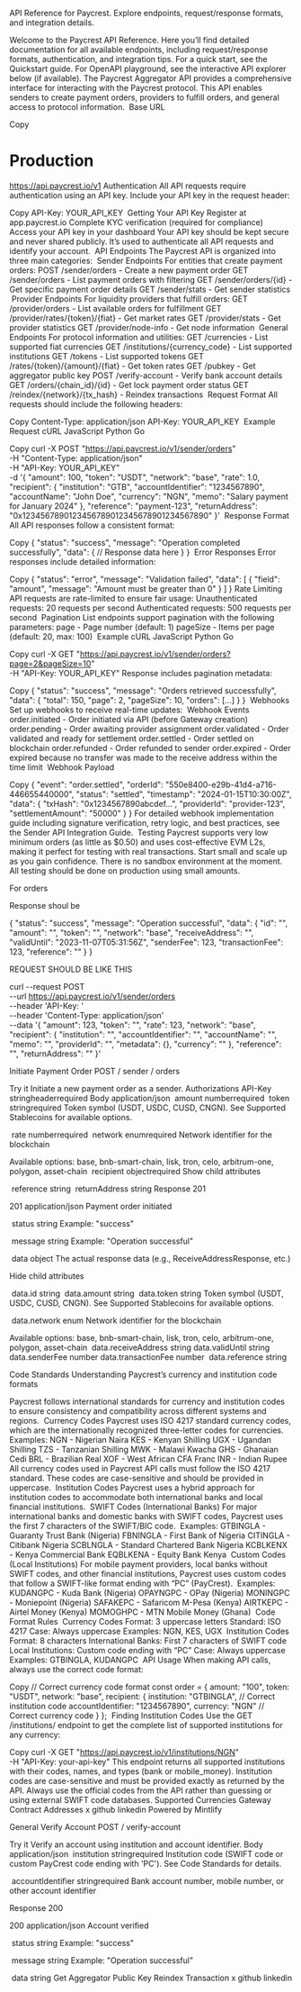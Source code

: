 API Reference for Paycrest. Explore endpoints, request/response formats, and integration details.

Welcome to the Paycrest API Reference. Here you’ll find detailed documentation for all available endpoints, including request/response formats, authentication, and integration tips.
For a quick start, see the Quickstart guide.
For OpenAPI playground, see the interactive API explorer below (if available).
The Paycrest Aggregator API provides a comprehensive interface for interacting with the Paycrest protocol. This API enables senders to create payment orders, providers to fulfill orders, and general access to protocol information.
​
Base URL

Copy
# Production
https://api.paycrest.io/v1
​
Authentication
All API requests require authentication using an API key. Include your API key in the request header:

Copy
API-Key: YOUR_API_KEY
​
Getting Your API Key
Register at app.paycrest.io
Complete KYC verification (required for compliance)
Access your API key in your dashboard
Your API key should be kept secure and never shared publicly. It’s used to authenticate all API requests and identify your account.
​
API Endpoints
The Paycrest API is organized into three main categories:
​
Sender Endpoints
For entities that create payment orders:
POST /sender/orders - Create a new payment order
GET /sender/orders - List payment orders with filtering
GET /sender/orders/{id} - Get specific payment order details
GET /sender/stats - Get sender statistics
​
Provider Endpoints
For liquidity providers that fulfill orders:
GET /provider/orders - List available orders for fulfillment
GET /provider/rates/{token}/{fiat} - Get market rates
GET /provider/stats - Get provider statistics
GET /provider/node-info - Get node information
​
General Endpoints
For protocol information and utilities:
GET /currencies - List supported fiat currencies
GET /institutions/{currency_code} - List supported institutions
GET /tokens - List supported tokens
GET /rates/{token}/{amount}/{fiat} - Get token rates
GET /pubkey - Get aggregator public key
POST /verify-account - Verify bank account details
GET /orders/{chain_id}/{id} - Get lock payment order status
GET /reindex/{network}/{tx_hash} - Reindex transactions
​
Request Format
All requests should include the following headers:

Copy
Content-Type: application/json
API-Key: YOUR_API_KEY
​
Example Request
cURL
JavaScript
Python
Go

Copy
curl -X POST "https://api.paycrest.io/v1/sender/orders" \
  -H "Content-Type: application/json" \
  -H "API-Key: YOUR_API_KEY" \
  -d '{
    "amount": 100,
    "token": "USDT",
    "network": "base",
    "rate": 1.0,
    "recipient": {
      "institution": "GTB",
      "accountIdentifier": "1234567890",
      "accountName": "John Doe",
      "currency": "NGN",
      "memo": "Salary payment for January 2024"
    },
    "reference": "payment-123",
    "returnAddress": "0x1234567890123456789012345678901234567890"
  }'
​
Response Format
All API responses follow a consistent format:

Copy
{
  "status": "success",
  "message": "Operation completed successfully",
  "data": {
    // Response data here
  }
}
​
Error Responses
Error responses include detailed information:

Copy
{
  "status": "error",
  "message": "Validation failed",
  "data": [
    {
      "field": "amount",
      "message": "Amount must be greater than 0"
    }
  ]
}
​
Rate Limiting
API requests are rate-limited to ensure fair usage:
Unauthenticated requests: 20 requests per second
Authenticated requests: 500 requests per second
​
Pagination
List endpoints support pagination with the following parameters:
page - Page number (default: 1)
pageSize - Items per page (default: 20, max: 100)
​
Example
cURL
JavaScript
Python
Go

Copy
curl -X GET "https://api.paycrest.io/v1/sender/orders?page=2&pageSize=10" \
  -H "API-Key: YOUR_API_KEY"
Response includes pagination metadata:

Copy
{
  "status": "success",
  "message": "Orders retrieved successfully",
  "data": {
    "total": 150,
    "page": 2,
    "pageSize": 10,
    "orders": [...]
  }
}
​
Webhooks
Set up webhooks to receive real-time updates:
​
Webhook Events
order.initiated - Order initiated via API (before Gateway creation)
order.pending - Order awaiting provider assignment
order.validated - Order validated and ready for settlement
order.settled - Order settled on blockchain
order.refunded - Order refunded to sender
order.expired - Order expired because no transfer was made to the receive address within the time limit
​
Webhook Payload

Copy
{
  "event": "order.settled",
  "orderId": "550e8400-e29b-41d4-a716-446655440000",
  "status": "settled",
  "timestamp": "2024-01-15T10:30:00Z",
  "data": {
    "txHash": "0x1234567890abcdef...",
    "providerId": "provider-123",
    "settlementAmount": "50000"
  }
}
For detailed webhook implementation guide including signature verification, retry logic, and best practices, see the Sender API Integration Guide.
​
Testing
Paycrest supports very low minimum orders (as little as $0.50) and uses cost-effective EVM L2s, making it perfect for testing with real transactions. Start small and scale up as you gain confidence.
There is no sandbox environment at the moment. All testing should be done on production using small amounts.

For orders

Response shoul be

{
  "status": "success",
  "message": "Operation successful",
  "data": {
    "id": "<string>",
    "amount": "<string>",
    "token": "<string>",
    "network": "base",
    "receiveAddress": "<string>",
    "validUntil": "2023-11-07T05:31:56Z",
    "senderFee": 123,
    "transactionFee": 123,
    "reference": "<string>"
  }
}

REQUEST SHOULD BE LIKE THIS 

curl --request POST \
  --url https://api.paycrest.io/v1/sender/orders \
  --header 'API-Key: <api-key>' \
  --header 'Content-Type: application/json' \
  --data '{
  "amount": 123,
  "token": "<string>",
  "rate": 123,
  "network": "base",
  "recipient": {
    "institution": "<string>",
    "accountIdentifier": "<string>",
    "accountName": "<string>",
    "memo": "<string>",
    "providerId": "<string>",
    "metadata": {},
    "currency": "<string>"
  },
  "reference": "<string>",
  "returnAddress": "<string>"
}'


Initiate Payment Order
POST
/
sender
/
orders

Try it
Initiate a new payment order as a sender.
Authorizations
​
API-Key
stringheaderrequired
Body
application/json
​
amount
numberrequired
​
token
stringrequired
Token symbol (USDT, USDC, CUSD, CNGN). See Supported Stablecoins for available options.

​
rate
numberrequired
​
network
enum<string>required
Network identifier for the blockchain

Available options: base, bnb-smart-chain, lisk, tron, celo, arbitrum-one, polygon, asset-chain 
​
recipient
objectrequired
Show child attributes

​
reference
string
​
returnAddress
string
Response
201

201
application/json
Payment order initiated

​
status
string
Example:
"success"

​
message
string
Example:
"Operation successful"

​
data
object
The actual response data (e.g., ReceiveAddressResponse, etc.)

Hide child attributes

​
data.id
string
​
data.amount
string
​
data.token
string
Token symbol (USDT, USDC, CUSD, CNGN). See Supported Stablecoins for available options.

​
data.network
enum<string>
Network identifier for the blockchain

Available options: base, bnb-smart-chain, lisk, tron, celo, arbitrum-one, polygon, asset-chain 
​
data.receiveAddress
string
​
data.validUntil
string<date-time>
​
data.senderFee
number
​
data.transactionFee
number
​
data.reference
string

Code Standards
Understanding Paycrest’s currency and institution code formats

Paycrest follows international standards for currency and institution codes to ensure consistency and compatibility across different systems and regions.
​
Currency Codes
Paycrest uses ISO 4217 standard currency codes, which are the internationally recognized three-letter codes for currencies.
​
Examples:
NGN - Nigerian Naira
KES - Kenyan Shilling
UGX - Ugandan Shilling
TZS - Tanzanian Shilling
MWK - Malawi Kwacha
GHS - Ghanaian Cedi
BRL - Brazilian Real
XOF - West African CFA Franc
INR - Indian Rupee
All currency codes used in Paycrest API calls must follow the ISO 4217 standard. These codes are case-sensitive and should be provided in uppercase.
​
Institution Codes
Paycrest uses a hybrid approach for institution codes to accommodate both international banks and local financial institutions.
​
SWIFT Codes (International Banks)
For major international banks and domestic banks with SWIFT codes, Paycrest uses the first 7 characters of the SWIFT/BIC code.
​
Examples:
GTBINGLA - Guaranty Trust Bank (Nigeria)
FBNINGLA - First Bank of Nigeria
CITINGLA - Citibank Nigeria
SCBLNGLA - Standard Chartered Bank Nigeria
KCBLKENX - Kenya Commercial Bank
EQBLKENA - Equity Bank Kenya
​
Custom Codes (Local Institutions)
For mobile payment providers, local banks without SWIFT codes, and other financial institutions, Paycrest uses custom codes that follow a SWIFT-like format ending with “PC” (PayCrest).
​
Examples:
KUDANGPC - Kuda Bank (Nigeria)
OPAYNGPC - OPay (Nigeria)
MONINGPC - Moniepoint (Nigeria)
SAFAKEPC - Safaricom M-Pesa (Kenya)
AIRTKEPC - Airtel Money (Kenya)
MOMOGHPC - MTN Mobile Money (Ghana)
​
Code Format Rules
​
Currency Codes
Format: 3 uppercase letters
Standard: ISO 4217
Case: Always uppercase
Examples: NGN, KES, UGX
​
Institution Codes
Format: 8 characters
International Banks: First 7 characters of SWIFT code
Local Institutions: Custom code ending with “PC”
Case: Always uppercase
Examples: GTBINGLA, KUDANGPC
​
API Usage
When making API calls, always use the correct code format:


Copy
// Correct currency code format
const order = {
  amount: "100",
  token: "USDT",
  network: "base",
  recipient: {
    institution: "GTBINGLA", // Correct institution code
    accountIdentifier: "1234567890",
    currency: "NGN" // Correct currency code
  }
};
​
Finding Institution Codes
Use the GET /institutions/ endpoint to get the complete list of supported institutions for any currency:

Copy
curl -X GET "https://api.paycrest.io/v1/institutions/NGN" \
  -H "API-Key: your-api-key"
This endpoint returns all supported institutions with their codes, names, and types (bank or mobile_money).
Institution codes are case-sensitive and must be provided exactly as returned by the API. Always use the official codes from the API rather than guessing or using external SWIFT code databases.
Supported Currencies
Gateway Contract Addresses
x
github
linkedin
Powered by Mintlify


General
Verify Account
POST
/
verify-account

Try it
Verify an account using institution and account identifier.
Body
application/json
​
institution
stringrequired
Institution code (SWIFT code or custom PayCrest code ending with 'PC'). See Code Standards for details.

​
accountIdentifier
stringrequired
Bank account number, mobile number, or other account identifier

Response
200

200
application/json
Account verified

​
status
string
Example:
"success"

​
message
string
Example:
"Operation successful"

​
data
string
Get Aggregator Public Key
Reindex Transaction
x
github
linkedin
